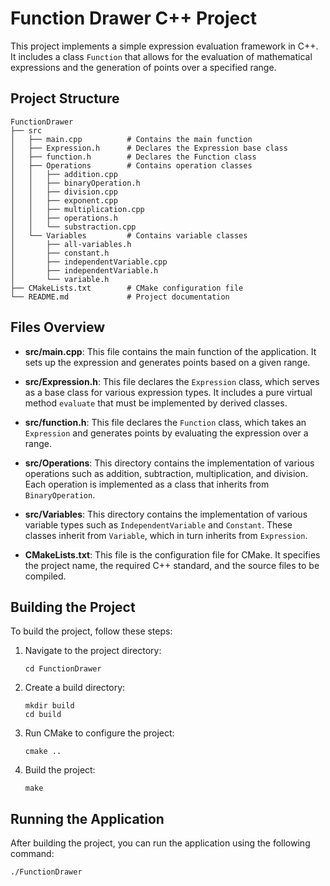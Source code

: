 # Function Drawer C++ Project

This project implements a simple expression evaluation framework in C++. It includes a class `Function` that allows for the evaluation of mathematical expressions and the generation of points over a specified range.

## Project Structure

```
FunctionDrawer
├── src
│   ├── main.cpp          # Contains the main function
│   ├── Expression.h      # Declares the Expression base class
│   ├── function.h        # Declares the Function class
│   ├── Operations        # Contains operation classes
│   │   ├── addition.cpp
│   │   ├── binaryOperation.h
│   │   ├── division.cpp
│   │   ├── exponent.cpp
│   │   ├── multiplication.cpp
│   │   ├── operations.h
│   │   └── substraction.cpp
│   └── Variables         # Contains variable classes
│       ├── all-variables.h
│       ├── constant.h
│       ├── independentVariable.cpp
│       ├── independentVariable.h
│       └── variable.h
├── CMakeLists.txt        # CMake configuration file
└── README.md             # Project documentation
```

## Files Overview

- **src/main.cpp**: This file contains the main function of the application. It sets up the expression and generates points based on a given range.

- **src/Expression.h**: This file declares the `Expression` class, which serves as a base class for various expression types. It includes a pure virtual method `evaluate` that must be implemented by derived classes.

- **src/function.h**: This file declares the `Function` class, which takes an `Expression` and generates points by evaluating the expression over a range.

- **src/Operations**: This directory contains the implementation of various operations such as addition, subtraction, multiplication, and division. Each operation is implemented as a class that inherits from `BinaryOperation`.

- **src/Variables**: This directory contains the implementation of various variable types such as `IndependentVariable` and `Constant`. These classes inherit from `Variable`, which in turn inherits from `Expression`.

- **CMakeLists.txt**: This file is the configuration file for CMake. It specifies the project name, the required C++ standard, and the source files to be compiled.

## Building the Project

To build the project, follow these steps:

1. Navigate to the project directory:
   ```
   cd FunctionDrawer
   ```

2. Create a build directory:
   ```
   mkdir build
   cd build
   ```

3. Run CMake to configure the project:
   ```
   cmake ..
   ```

4. Build the project:
   ```
   make
   ```

## Running the Application

After building the project, you can run the application using the following command:
```
./FunctionDrawer
```